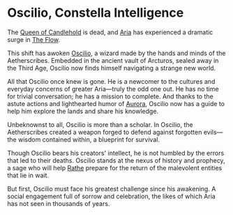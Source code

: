 # Oscilio, Constella Intelligence

The [Queen of Candlehold](../../continents/rathe/aria/the-land-of-legends.md) is dead, and [Aria](../../continents/rathe/aria/aria.md) has experienced a dramatic surge in [The Flow](../../continents/rathe/aria/a-true-sanctuary.md#the-flow).

This shift has awoken [Oscilio](../../heroes-of-rathe/oscilio-about.md), a wizard made by the hands and minds of the Aetherscribes. Embedded in the ancient vault of Arcturos, sealed away in the Third Age, Oscilio now finds himself navigating a strange new world.

All that Oscilio once knew is gone. He is a newcomer to the cultures and everyday concerns of greater Aria—truly the odd one out. He has no time for trivial conversation; he has a mission to complete. And thanks to the astute actions and lighthearted humor of [Aurora](../../heroes-of-rathe/aurora-about.md), Oscilio now has a guide to help him explore the lands and share his knowledge.

Unbeknownst to all, Oscilio is more than a scholar. In Oscilio, the Aetherscribes created a weapon forged to defend against forgotten evils—the wisdom contained within, a blueprint for survival.

Though Oscilio bears his creators' intellect, he is not humbled by the errors that led to their deaths. Oscilio stands at the nexus of history and prophecy, a sage who will help [Rathe](../../continents/rathe/rathe.md) prepare for the return of the malevolent entities that lie in wait.

But first, Oscilio must face his greatest challenge since his awakening. A social engagement full of sorrow and celebration, the likes of which Aria has not seen in thousands of years.
